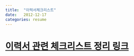 ```yaml
---
title:  "이력서체크리스트"
date:   2012-12-17
categories: resume
---
```

# [이력서 관련 체크리스트 정리 링크](https://www.notion.so/by-Wonny-d8f197d6f0cb4f24ba3ad3c1cfb732b5)
